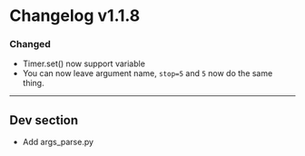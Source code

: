 # Changelog v1.1.8

### Changed
- Timer.set() now support variable
- You can now leave argument name, `stop=5` and `5` now do the same thing.
---

## Dev section
- Add args_parse.py